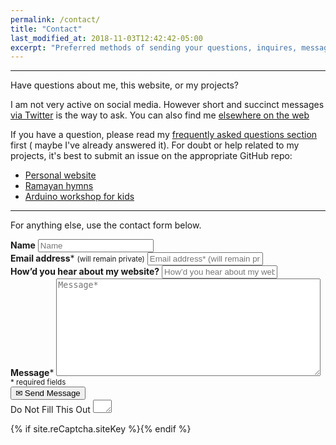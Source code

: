 ```yaml
---
permalink: /contact/
title: "Contact"
last_modified_at: 2018-11-03T12:42:42-05:00
excerpt: "Preferred methods of sending your questions, inquires, messages, and love letters to me."
---
```


---
Have questions about me, this website, or my projects?

I am not very active on social media. However short and succinct messages [via Twitter](https://twitter.com/ChandKulbhushan) is the way to ask. You can also find me [elsewhere on the web](/support/#follow-me-on-social-media)

If you have a question, please read my [frequently asked questions section](/faqs/) first ( maybe I've already answered it). For doubt or help related to my projects, it's best to submit an issue on the appropriate GitHub repo:

- [Personal website](https://github.com/Kulbhushan-Chand/Kulbhushan-Chand.github.io)
- [Ramayan hymns](https://github.com/Kulbhushan-Chand/ramayan-hymns)
- [Arduino workshop for kids](https://github.com/Kulbhushan-Chand/arduino-workshop-for-kids)

---
For anything else, use the contact form below.

<form id="form1" name="form1" accept-charset="UTF-8" autocomplete="off" enctype="multipart/form-data" method="post" novalidate action="https://kulbhushanchand.wufoo.com/forms/z1t05z0i1wmglxe/">
  <div class="form-group">
    <label class="sr-only" id="title7" for="Field18"><strong>Name</strong></label>
    <input id="Field18" name="Field18" type="text" maxlength="255" placeholder="Name">
  </div>
  <div class="form-group">
    <label class="sr-only" id="title2" for="Field13"><strong>Email address</strong><span id="req_2" class="req">*</span> <small>(will remain private)</small></label>
    <input id="Field13" name="Field13" type="email" spellcheck="false" maxlength="255" required placeholder="Email address* (will remain private)">
  </div>
  <div class="form-group">
    <label class="sr-only" id="title10" for="Field19"><strong>How&rsquo;d you hear about my website?</strong></label>
    <input id="Field19" name="Field19" type="text" maxlength="255" placeholder="How&rsquo;d you hear about my website?">
  </div>
  <div class="form-group">
    <label class="sr-only" id="title1" for="Field14"><strong>Message</strong><span id="req_1" class="req">*</span></label>
    <textarea id="Field14" name="Field14" spellcheck="true" rows="10" cols="50" required placeholder="Message*"></textarea>
  </div>
  <small id="instruction" class="instruct">* required fields</small>


  <div class="form-group">
    <button id="saveForm" name="saveForm" class="btn btn--primary btn--large btn--disabled" type="submit"> ✉ Send Message</button>
  </div>
  <div class="form-group hidden">
    <label for="comment">Do Not Fill This Out</label>
    <textarea name="comment" id="comment" rows="1" cols="1"></textarea>
    <input type="hidden" id="idstamp" name="idstamp" value="xj10Oa6TbXDisydZEs+qvnkNObdbM0p8GKpBw2XyllY=">
  </div>
</form>


 {% if site.reCaptcha.siteKey %}<script async src="https://www.google.com/recaptcha/api.js"></script>{% endif %}

 
  <div class="form-group">
   <div class="g-recaptcha" data-sitekey="{{ site.reCaptcha.siteKey }}" data-callback="correctCaptcha"></div>
  </div>


<script> function correctCaptcha() {document.getElementById("saveForm").classList.remove("btn--disabled"); </script>

<!--
  <script> 
  $("form").each(function() {
    document.getElementById("saveForm").classList.add("btn--disabled");
    });
  function correctCaptcha() {
    $("form").each(function() {
       document.getElementById("saveForm").classList.remove("btn--disabled");
    });
}
</script>
-->
